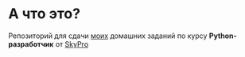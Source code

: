 # А что это?

Репозиторий для сдачи [моих](https://github.com/IldarGaleev) домашних заданий по курсу __Python-разработчик__ от [SkyPro](https://sky.pro/)
